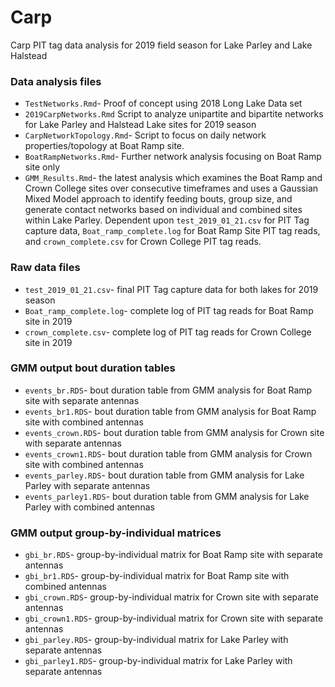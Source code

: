 # Carp

Carp PIT tag data analysis for 2019 field season for Lake Parley and Lake Halstead

### Data analysis files

- `TestNetworks.Rmd`- Proof of concept using 2018 Long Lake Data set
- `2019CarpNetworks.Rmd` Script to analyze unipartite and bipartite networks for Lake Parley and Halstead Lake sites for 2019 season
- `CarpNetworkTopology.Rmd`- Script to focus on daily network properties/topology at Boat Ramp site.
- `BoatRampNetworks.Rmd`- Further network analysis focusing on Boat Ramp site only
- `GMM_Results.Rmd`- the latest analysis which examines the Boat Ramp and Crown College sites over consecutive timeframes and uses a Gaussian Mixed Model approach to identify feeding bouts, group size, and generate contact networks based on individual and combined sites within Lake Parley. Dependent upon `test_2019_01_21.csv` for PIT Tag capture data, `Boat_ramp_complete.log` for Boat Ramp Site PIT tag reads, and `crown_complete.csv` for Crown College PIT tag reads.


### Raw data files

- `test_2019_01_21.csv`- final PIT Tag capture data for both lakes for 2019 season
- `Boat_ramp_complete.log`- complete log of PIT tag reads for Boat Ramp site in 2019
- `crown_complete.csv`- complete log of PIT tag reads for Crown College site in 2019

### GMM output bout duration tables

- `events_br.RDS`- bout duration table from GMM analysis for Boat Ramp site with separate antennas
- `events_br1.RDS`- bout duration table from GMM analysis for Boat Ramp site with combined antennas
- `events_crown.RDS`- bout duration table from GMM analysis for Crown site with separate antennas
- `events_crown1.RDS`- bout duration table from GMM analysis for Crown site with combined antennas
- `events_parley.RDS`- bout duration table from GMM analysis for Lake Parley with separate antennas
- `events_parley1.RDS`- bout duration table from GMM analysis for Lake Parley with combined antennas

### GMM output group-by-individual matrices
- `gbi_br.RDS`- group-by-individual matrix for Boat Ramp site with separate antennas
- `gbi_br1.RDS`- group-by-individual matrix for Boat Ramp site with combined antennas
- `gbi_crown.RDS`- group-by-individual matrix for Crown site with separate antennas
- `gbi_crown1.RDS`- group-by-individual matrix for Crown site with separate antennas
- `gbi_parley.RDS`- group-by-individual matrix for Lake Parley with separate antennas
- `gbi_parley1.RDS`- group-by-individual matrix for Lake Parley with separate antennas
